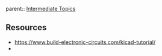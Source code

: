 parent:: [Intermediate Topics](Intermediate%20Topics.md)

## Resources
- https://www.build-electronic-circuits.com/kicad-tutorial/
- 